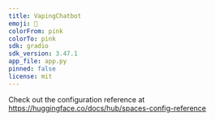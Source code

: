 ```yaml
---
title: VapingChatbot
emoji: 🐨
colorFrom: pink
colorTo: pink
sdk: gradio
sdk_version: 3.47.1
app_file: app.py
pinned: false
license: mit
---
```


Check out the configuration reference at https://huggingface.co/docs/hub/spaces-config-reference
